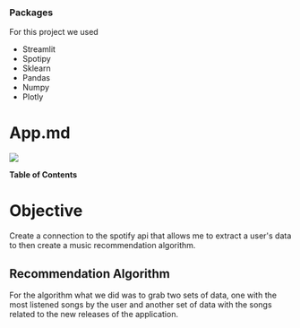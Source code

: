 ### Packages
For this project we used
- Streamlit
- Spotipy
- Sklearn
- Pandas
- Numpy
- Plotly



# App.md

![](https://upload.wikimedia.org/wikipedia/commons/c/c3/Python-logo-notext.svg)


**Table of Contents**

Objective
=============

Create a connection to the spotify api that allows me to extract a user's data to then create a music recommendation algorithm.

Recommendation Algorithm 
-------------
For the algorithm what we did was to grab two sets of data, one with the most listened songs by the user and another set of data with the songs related to the new releases of the application.



